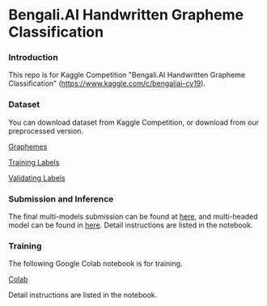 # Bengali.AI Handwritten Grapheme Classification

### Introduction

This repo is for Kaggle Competition "Bengali.AI Handwritten Grapheme Classification" (https://www.kaggle.com/c/bengaliai-cv19).

### Dataset

You can download dataset from Kaggle Competition, or download from our preprocessed version.

[Graphemes](https://drive.google.com/file/d/1IB7I4v-1CKE4bepkvI7O4yDE4ldGLgvN/view?usp=sharing)

[Training Labels](https://drive.google.com/file/d/1uYX1kyMnqKAvUWV-xg5GCbeQ9ucdXwZt/view?usp=sharing)

[Validating Labels](https://drive.google.com/file/d/1-02SKL4tec1V-cD_WMaOiH5Nf7DQAOFF/view?usp=sharing)

### Submission and Inference

The final multi-models submission can be found at [here](https://www.kaggle.com/jamesccc/bengali-single), and multi-headed model can be found in [here](https://www.kaggle.com/jamesccc/bengali-multihead). Detail instructions are listed in the notebook.

### Training

The following Google Colab notebook is for training.

[Colab](https://colab.research.google.com/drive/16Cch1zy6gdfZ3Id9DED2cV3US3jIyxSW?usp=sharing)

Detail instructions are listed in the notebook.